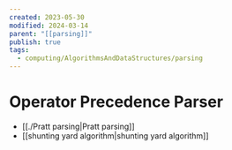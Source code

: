 ```yaml
---
created: 2023-05-30
modified: 2024-03-14
parent: "[[parsing]]"
publish: true
tags:
  - computing/AlgorithmsAndDataStructures/parsing
---
```


# Operator Precedence Parser
- [[./Pratt parsing|Pratt parsing]]
- [[shunting yard algorithm|shunting yard algorithm]]